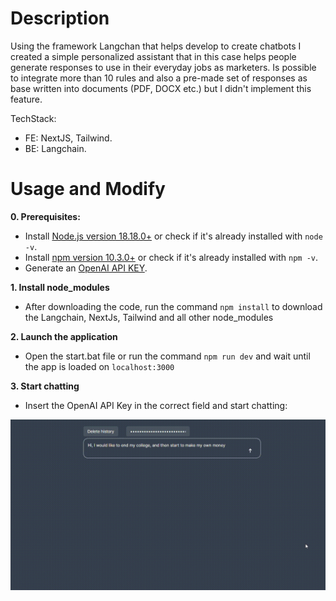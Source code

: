 # Description
Using the framework Langchan that helps develop to create chatbots I created a simple personalized assistant that in this case helps people generate responses to use in their everyday jobs as marketers. Is possible to integrate more than 10 rules and also a pre-made set of responses as base written into documents (PDF, DOCX etc.) but I didn't implement this feature.

TechStack:
- FE: NextJS, Tailwind.
- BE: Langchain.

# Usage and Modify
**0. Prerequisites:**

- Install [Node.js version 18.18.0+](https://nodejs.org/en/download/current) or check if it's already installed with `node -v`.
- Install [npm version 10.3.0+](https://docs.npmjs.com/downloading-and-installing-node-js-and-npm) or check if it's already installed with `npm -v`.
- Generate an [OpenAI API KEY](https://platform.openai.com/api-keys).
 
**1. Install node_modules**
   
- After downloading the code, run the command `npm install` to download the Langchain, NextJs, Tailwind and all other node_modules

**2. Launch the application**

- Open the start.bat file or run the command `npm run dev` and wait until the app is loaded on `localhost:3000`

**3. Start chatting**

- Insert the OpenAI API Key in the correct field and start chatting:

![](https://github.com/Puntiss/chatbot-langchain-netxjs/blob/master/screenshot/usage.gif)
